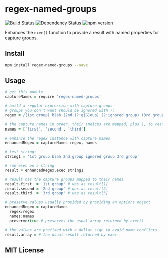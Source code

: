 # regex-named-groups
[![Build Status](https://travis-ci.org/elidoran/node-regex-named-groups.svg?branch=master)](https://travis-ci.org/elidoran/node-regex-named-groups)
[![Dependency Status](https://gemnasium.com/elidoran/node-regex-named-groups.png)](https://gemnasium.com/elidoran/node-regex-named-groups)
[![npm version](https://badge.fury.io/js/regex-named-groups.svg)](http://badge.fury.io/js/regex-named-groups)

Enhances the `exec()` function to provide a result with named properties for capture groups.

## Install

```sh
npm install regex-named-groups --save
```

## Usage


```coffeescript
# get this module
captureNames = require 'regex-named-groups'

# build a regular expression with capture groups
# groups you don't want should be ignored with ?:
regex = /(1st group) blah (2nd (?:g|G)oup) (?:ignored group) (3rd group)/

# the capture names in order. their indices are mapped, plus 1, to result indices
names = ['first', 'second', 'third']

# enhance the regex instance with capture names
enhancedRegex = captureNames regex, names

# test string:
string1 = '1st group blah 2nd group ignored group 3rd group'

# run exec on a string
result = enhancedRegex.exec string1

# result has the capture groups mapped to their names
result.first  = '1st group' # was as result[1]
result.second = '2nd group' # was as result[2]
result.third  = '3rd group' # was as result[3]

# preserve values usually provided by providing an options object
enhancedRegex = captureNames
  regex:regex
  names:names
  preserve:true # preserves the usual array returned by exec()

# the values are prefixed with a dollar sign to avoid name conflicts
result.array = # the usual result returned by exec
```

## MIT License
